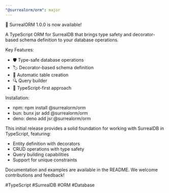 ```yaml
---
"@surrealorm/orm": major
---
```


🎉 SurrealORM 1.0.0 is now available! 

A TypeScript ORM for SurrealDB that brings type safety and decorator-based schema definition to your database operations.

Key Features:
- 🛡️ Type-safe database operations
- 🏷️ Decorator-based schema definition
- 🔄 Automatic table creation
- 🔍 Query builder
- 📘 TypeScript-first approach

Installation:
- npm: npm install @surrealorm/orm
- bun: bunx jsr add @surrealorm/orm
- deno: deno add jsr:@surrealorm/orm

This initial release provides a solid foundation for working with SurrealDB in TypeScript, featuring:
- Entity definition with decorators
- CRUD operations with type safety
- Query building capabilities
- Support for unique constraints

Documentation and examples are available in the README. We welcome contributions and feedback!

#TypeScript #SurrealDB #ORM #Database
